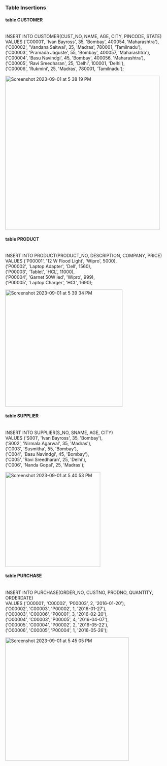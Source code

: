 ### Table Insertions
#### table CUSTOMER
<br>INSERT INTO CUSTOMER(CUST_NO, NAME, AGE, CITY, PINCODE, STATE)
<br>VALUES ('C00001', 'Ivan Bayross', 35, 'Bombay', 400054, 'Maharashtra'),
<br>       ('C00002', 'Vandana Saitwal', 35, 'Madras', 780001, 'Tamilnadu'),
<br>       ('C00003', 'Pramada Jaguste', 55, 'Bombay', 400057, 'Maharashtra'),
<br>       ('C00004', 'Basu Navindgi', 45, 'Bombay', 400056, 'Maharashtra'),
<br>       ('C00005', 'Ravi Sreedharan', 25, 'Delhi', 100001, 'Delhi'),
<br>       ('C00006', 'Rukmini', 25, 'Madras', 780001, 'Tamilnadu');

<img width="486" alt="Screenshot 2023-09-01 at 5 38 19 PM" src="https://github.com/AnnaTheSloth284/S5_KTU_DBMS_Lab/assets/112563080/c5d4fb5c-c790-4506-853c-ab0c5a647721">

#### table PRODUCT
<br>INSERT INTO PRODUCT(PRODUCT_NO, DESCRIPTION, COMPANY, PRICE)
<br>VALUES ('P00001', '12 W Flood Light', 'Wipro', 5000),
<br>       ('P00002', 'Laptop Adapter', 'Dell', 1560),
<br>       ('P00003', 'Tablet', 'HCL', 11000),
<br>       ('P00004', 'Garnet 50W led', 'Wipro', 999),
<br>       ('P00005', 'Laptop Charger', 'HCL', 1690);

<img width="369" alt="Screenshot 2023-09-01 at 5 39 34 PM" src="https://github.com/AnnaTheSloth284/S5_KTU_DBMS_Lab/assets/112563080/9039e3db-7b6f-461d-aba8-bb67864bfda6">

#### table SUPPLIER
<br>INSERT INTO SUPPLIER(S_NO, SNAME, AGE, CITY)
<br>VALUES ('S001', 'Ivan Bayross', 35, 'Bombay'),
<br>       ('S002', 'Nirmala Agarwal', 35, 'Madras'),
<br>       ('C003', 'Susmitha', 55, 'Bombay'),
<br>       ('C004', 'Basu Navindgi', 45, 'Bombay'),
<br>       ('C005', 'Ravi Sreedharan', 25, 'Delhi'),
<br>       ('C006', 'Nanda Gopal', 25, 'Madras');

<img width="299" alt="Screenshot 2023-09-01 at 5 40 53 PM" src="https://github.com/AnnaTheSloth284/S5_KTU_DBMS_Lab/assets/112563080/bdc5fbcd-3035-4177-8fa4-d212f6f0f837">

#### table PURCHASE
<br>INSERT INTO PURCHASE(ORDER_NO, CUSTNO, PRODNO, QUANTITY, ORDERDATE)
<br>VALUES ('O00001', 'C00002', 'P00003', 2, '2016-01-20'),
<br>('O00002', 'C00003', 'P00002', 1, '2016-01-27'),
<br>('O00003', 'C00006', 'P00001', 3, '2016-02-20'),
<br>('O00004', 'C00003', 'P00005', 4, '2016-04-07'),
<br>('O00005', 'C00004', 'P00002', 2, '2016-05-22'),
<br>('O00006', 'C00005', 'P00004', 1, '2016-05-26');

<img width="389" alt="Screenshot 2023-09-01 at 5 45 05 PM" src="https://github.com/AnnaTheSloth284/S5_KTU_DBMS_Lab/assets/112563080/76227691-2cd7-4e7b-9edd-2eb97b0f8033">
